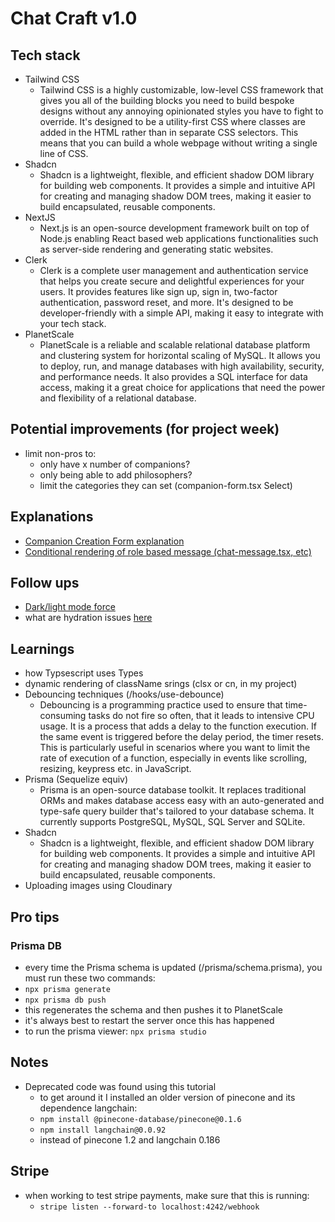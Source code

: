 # Chat Craft v1.0



## Tech stack
- Tailwind CSS
  - Tailwind CSS is a highly customizable, low-level CSS framework that gives you all of the building blocks you need to build bespoke designs without any annoying opinionated styles you have to fight to override. It's designed to be a utility-first CSS where classes are added in the HTML rather than in separate CSS selectors. This means that you can build a whole webpage without writing a single line of CSS.
- Shadcn
  - Shadcn is a lightweight, flexible, and efficient shadow DOM library for building web components. It provides a simple and intuitive API for creating and managing shadow DOM trees, making it easier to build encapsulated, reusable components.
- NextJS
  - Next.js is an open-source development framework built on top of Node.js enabling React based web applications functionalities such as server-side rendering and generating static websites.
- Clerk 
  - Clerk is a complete user management and authentication service that helps you create secure and delightful experiences for your users. It provides features like sign up, sign in, two-factor authentication, password reset, and more. It's designed to be developer-friendly with a simple API, making it easy to integrate with your tech stack.
- PlanetScale
  - PlanetScale is a reliable and scalable relational database platform and clustering system for horizontal scaling of MySQL. It allows you to deploy, run, and manage databases with high availability, security, and performance needs. It also provides a SQL interface for data access, making it a great choice for applications that need the power and flexibility of a relational database.



## Potential improvements (for project week)
- limit non-pros to:
  - only have x number of companions?
  - only being able to add philosophers?
  - limit the categories they can set (companion-form.tsx Select)

## Explanations
- [Companion Creation Form explanation](https://youtu.be/PjYWpd7xkaM?si=hhEquGfIPFhf7BoN&t=8513)
- [Conditional rendering of role based message (chat-message.tsx, etc)](https://youtu.be/PjYWpd7xkaM?si=LC5ABfvTDBafNaHd&t=14949)


## Follow ups
- [Dark/light mode force](https://youtu.be/PjYWpd7xkaM?si=_sexRnuKEeW0uq93&t=3078)
- what are hydration issues [here](https://youtu.be/PjYWpd7xkaM?si=0Bt8LpIcSKbrTvra&t=7322)




## Learnings
- how Typsescript uses Types
- dynamic rendering of className srings (clsx or cn, in my project)
- Debouncing techniques (/hooks/use-debounce)
  - Debouncing is a programming practice used to ensure that time-consuming tasks do not fire so often, that it leads to intensive CPU usage. It is a process that adds a delay to the function execution. If the same event is triggered before the delay period, the timer resets. This is particularly useful in scenarios where you want to limit the rate of execution of a function, especially in events like scrolling, resizing, keypress etc. in JavaScript.
- Prisma (Sequelize equiv)
  - Prisma is an open-source database toolkit. It replaces traditional ORMs and makes database access easy with an auto-generated and type-safe query builder that's tailored to your database schema. It currently supports PostgreSQL, MySQL, SQL Server and SQLite.
- Shadcn 
  - Shadcn is a lightweight, flexible, and efficient shadow DOM library for building web components. It provides a simple and intuitive API for creating and managing shadow DOM trees, making it easier to build encapsulated, reusable components.
- Uploading images using Cloudinary




## Pro tips

### Prisma DB
- every time the Prisma schema is updated (/prisma/schema.prisma), you must run these two commands:
- `npx prisma generate`
- `npx prisma db push`
- this regenerates the schema and then pushes it to PlanetScale
- it's always best to restart the server once this has happened
- to run the prisma viewer: `npx prisma studio`


## Notes
- Deprecated code was found using this tutorial
  - to get around it I installed an older version of pinecone and its dependence langchain:
  - `npm install @pinecone-database/pinecone@0.1.6`
  - `npm install langchain@0.0.92`
  - instead of pinecone 1.2 and langchain 0.186


## Stripe

- when working to test stripe payments, make sure that this is running:
  - `stripe listen --forward-to localhost:4242/webhook`

